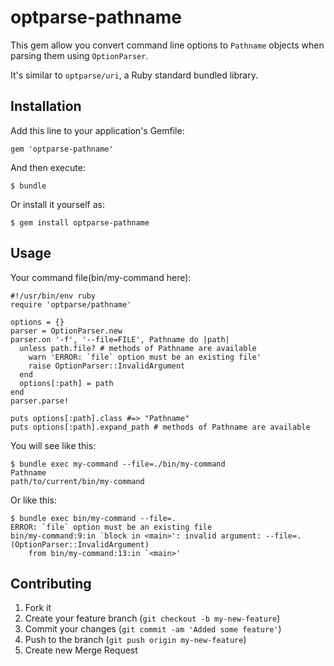 optparse-pathname
=================

This gem allow you convert command line options to `Pathname` objects
when parsing them using `OptionParser`.

It's similar to `optparse/uri`, a Ruby standard bundled library.

Installation
------------

Add this line to your application's Gemfile:

    gem 'optparse-pathname'

And then execute:

    $ bundle

Or install it yourself as:

    $ gem install optparse-pathname

Usage
-----

Your command file(bin/my-command here):

    #!/usr/bin/env ruby
    require 'optparse/pathname'
    
    options = {}
    parser = OptionParser.new
    parser.on '-f', '--file=FILE', Pathname do |path|
      unless path.file? # methods of Pathname are available
        warn 'ERROR: `file` option must be an existing file'
        raise OptionParser::InvalidArgument
      end
      options[:path] = path
    end
    parser.parse!
    
    puts options[:path].class #=> "Pathname"
    puts options[:path].expand_path # methods of Pathname are available

You will see like this:

    $ bundle exec my-command --file=./bin/my-command
    Pathname
    path/to/current/bin/my-command

Or like this:

    $ bundle exec bin/my-command --file=.
    ERROR: `file` option must be an existing file
    bin/my-command:9:in `block in <main>': invalid argument: --file=. (OptionParser::InvalidArgument)
    	from bin/my-command:13:in `<main>'

Contributing
------------

1. Fork it
2. Create your feature branch (`git checkout -b my-new-feature`)
3. Commit your changes (`git commit -am 'Added some feature'`)
4. Push to the branch (`git push origin my-new-feature`)
5. Create new Merge Request

